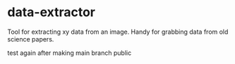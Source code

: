 # data-extractor
Tool for extracting xy data from an image. Handy for grabbing data from old science papers.

test again after making main branch public